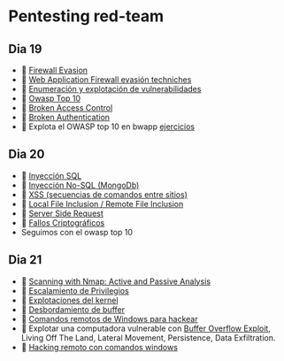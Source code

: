 # Pentesting red-team



## Dia 19


- 📗 [Firewall Evasion](./firewall-evasion.md)
- 📗 [Web Application Firewall evasión techniches](./firewall-evasion-techniques.md)
- 📗 [Enumeración y explotación de vulnerabilidades](./vulnerabilities-enumeration-exploitation.md)
- 📗 [Owasp Top 10](./xss-cross-site-scripting.es.md)
- 📗 [Broken Access Control](./broken-access-control.md)
- 📗 [Broken Authentication](./broken-authentication.md)
- 🧪 Explota el OWASP top 10 en bwapp [ejercicios](https://github.com/breatheco-de/owasp-top10-exercises)


## Dia 20

- 📗 [Inyección SQL](./sql-injection.md)
- 📗 [Inyección No-SQL (MongoDb)](./no-sql-injection-mongodb.md)
- 📗 [XSS (secuencias de comandos entre sitios)](./xss-cross-site-scripting.md)
- 📗 [Local File Inclusion / Remote File Inclusion](./local-file-inclusion-remote-file-inclusion.md)
- 📗 [Server Side Request](./server-side-request-forgery.md)
- 📗 [Fallos Criptográficos](./cryptographic-failures.md)
- Seguimos con el owasp top 10
  
## Dia 21

- 📗 [Scanning with Nmap: Active and Passive Analysis](./scanning-nmap-active-passive.md)
- 📗 [Escalamiento de Privilegios](./privilege-escalation.md)
- 📗 [Explotaciones del kernel](./kernel-exploit.md)
- 📗 [Desbordamiento de buffer](./buffer-overflow.md)
- 📗 [Comandos remotos de Windows para hackear](./windows-remote-hacking-commands.md)
- 🧪 Explotar una computadora vulnerable con [Buffer Overflow Exploit](https://github.com/breatheco-de/buffer-overflow-exploit-project), Living Off The Land, Lateral Movement, Persistence, Data Exfiltration.
- 🧪 [Hacking remoto con comandos windows](https://github.com/breatheco-de/commands-for-remote-hacking)
   



